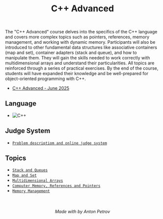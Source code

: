 <h1 align="center">
C++ Advanced
</h1>

<br/>

The "C++ Advanced" course delves into the specifics of the C++ language and covers more complex topics such as pointers, references, memory management, and working with dynamic memory. Participants will also be introduced to other fundamental data structures like associative containers (map and set), container adapters (stack and queue), and how to manipulate them. They will gain the skills needed to work correctly with multidimensional arrays and understand their particularities. All topics are reinforced through a series of practical exercises. By the end of the course, students will have expanded their knowledge and be well-prepared for object-oriented programming with C++.

- [C++ Advanced - June 2025](https://softuni.bg/trainings/4916/cplusplus-advanced-june-2025#lesson-87897)

## Language

- ![C++](https://img.shields.io/badge/-C++-00599C?logo=cplusplus&logoColor=white&style=flat-square)

## Judge System

- [`Problem descriptiom and online judge system`](https://alpha.judge.softuni.org/contests/by-category/cplusplus-advanced-exercises/141)

## Topics

- [`Stack and Queues`](https://github.com/tonytech83/cpp/tree/main/03-cpp-advanced/01-stack-and-queues)
- [`Map and Set`](https://github.com/tonytech83/cpp/tree/main/03-cpp-advanced/02-map-and-set)
- [`Multidimensional Arrays`](https://github.com/tonytech83/cpp/tree/main/03-cpp-advanced/03-multidimensional-arrays)
- [`Computer Memory, References and Pointers`](https://github.com/tonytech83/cpp/tree/main/03-cpp-advanced/04-computer-memory-references-and-pointers/01-lab)
- [`Memory Management`](https://github.com/tonytech83/cpp/tree/main/03-cpp-advanced/05-memory-management)

<br/>

<h6 align="center"> Made with by Anton Petrov </h6>
